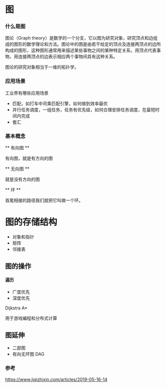# 图

### 什么是图

图论（Graph theory）是数学的一个分支，它以图为研究对象，研究顶点和边组成的图形的数学理论和方法。图论中的图是由若干给定的顶点及连接两顶点的边所构成的图形，这种图形通常用来描述某些事物之间的某种特定关系，用顶点代表事物，用连接两顶点的边表示相应两个事物间具有这种关系。

图论的研究对象相当于一维的拓扑学。


### 应用场景

工业界有哪些应用场景

* 匹配，如打车中司乘匹配引擎，如何做到效率最优
* 并行任务调度，一组任务，任务有优先级，如何合理安排任务调度，在最短时间内完成
* 套汇 

### 基本概念

** 有向图 **

有向图，就是有方向的图

** 无向图 **

就是没有方向的图

** 环 **

首尾相接的路径我们就把它叫做一个环。


# 图的存储结构

* 对象和指针
* 矩阵
* 邻接表


## 图的操作

#### 遍历

* 广度优先
* 深度优先

Dijkstra
A*

用于游戏编程和分布式计算


## 图延伸

* 二部图
* 有向无环图 DAG


### 参考

https://www.jiqizhixin.com/articles/2019-05-16-14
